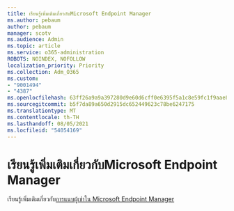 ```yaml
---
title: เรียนรู้เพิ่มเติมเกี่ยวกับMicrosoft Endpoint Manager
ms.author: pebaum
author: pebaum
manager: scotv
ms.audience: Admin
ms.topic: article
ms.service: o365-administration
ROBOTS: NOINDEX, NOFOLLOW
localization_priority: Priority
ms.collection: Adm_O365
ms.custom:
- "9001494"
- "4387"
ms.openlocfilehash: 63ff26a9a9a397280d9e60d6cff0e6395f5a1c8e59fc1f9aae80925f4e2fdbe4
ms.sourcegitcommit: b5f7da89a650d2915dc652449623c78be6247175
ms.translationtype: MT
ms.contentlocale: th-TH
ms.lasthandoff: 08/05/2021
ms.locfileid: "54054169"
---
```

# <a name="learn-more-about-microsoft-endpoint-manager"></a>เรียนรู้เพิ่มเติมเกี่ยวกับMicrosoft Endpoint Manager

เรียนรู้เพิ่มเติมเกี่ยวกับ[การแนบผู้เช่าใน Microsoft Endpoint Manager](https://docs.microsoft.com/configmgr/tenant-attach/)
